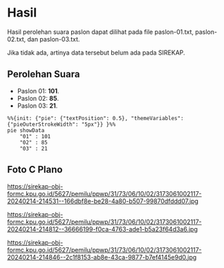 # Hasil

Hasil perolehan suara paslon dapat dilihat pada file paslon-01.txt, paslon-02.txt, dan paslon-03.txt.

Jika tidak ada, artinya data tersebut belum ada pada SIREKAP.

## Perolehan Suara

 * Paslon 01: **101**.
 * Paslon 02: **85**.
 * Paslon 03: **21**.

```mermaid
%%{init: {"pie": {"textPosition": 0.5}, "themeVariables": {"pieOuterStrokeWidth": "5px"}} }%%
pie showData
    "01" : 101
    "02" : 85
    "03" : 21
```
## Foto C Plano

https://sirekap-obj-formc.kpu.go.id/5627/pemilu/ppwp/31/73/06/10/02/3173061002117-20240214-214531--166dbf8e-be28-4a80-b507-99870dfddd07.jpg

https://sirekap-obj-formc.kpu.go.id/5627/pemilu/ppwp/31/73/06/10/02/3173061002117-20240214-214812--36666199-f0ca-4763-ade1-b5a23f64d3a6.jpg

https://sirekap-obj-formc.kpu.go.id/5627/pemilu/ppwp/31/73/06/10/02/3173061002117-20240214-214846--2c1f8153-ab8e-43ca-9877-b7ef4145e9d0.jpg
